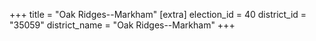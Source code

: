 +++
title = "Oak Ridges--Markham"
[extra]
election_id = 40
district_id = "35059"
district_name = "Oak Ridges--Markham"
+++
